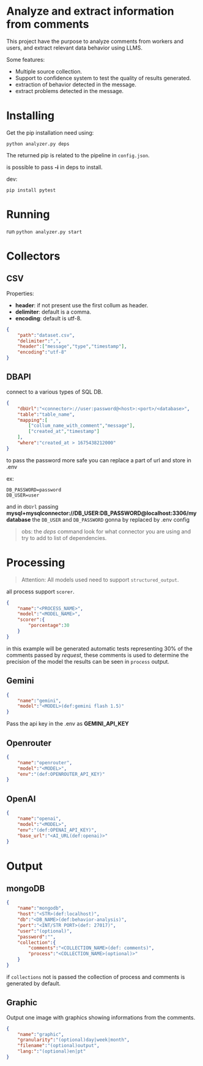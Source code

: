 # Analyze and extract information from comments

This project have the purpose to analyze comments from workers and users, and extract relevant data behavior using LLMS.

Some features:

* Multiple source collection.
* Support to confidence system to test the quality of results generated.
* extraction of behavior detected in the message.
* extract problems detected in the message.

# Installing

Get the pip installation need using:
```shell
python analyzer.py deps
```
The returned pip is related to the pipeline in `config.json`.

is possible to pass **-i** in deps to install.

dev:
```shell
pip install pytest
```

# Running

run `python analyzer.py start`

# Collectors
## CSV

Properties:
- **header**: if not present use the first collum as header.
- **delimiter**: default is a comma.
- **encoding**: default is utf-8.

```json
{
    "path":"dataset.csv",
    "delimiter":",",
    "header":["message","type","timestamp"],
    "encoding":"utf-8"
}
```
## DBAPI

connect to a various types of SQL DB.

```json
{
    "dbUrl":"<connector>://user:password@<host>:<port>/<database>",
    "table":"table_name",
    "mapping":[
        ["collum_name_with_comment","message"],
        ["created_at","timestamp"]
    ],
    "where":"created_at > 1675438212000"
}
```
to pass the password more safe you can replace a part of url and store in .env


ex:
```env
DB_PASSWORD=password
DB_USER=user 
```

and in `dbUrl` passing **mysql+mysqlconnector://DB_USER:DB_PASSWORD@localhost:3306/mydatabase**
the `DB_USER` and `DB_PASSWORD` gonna by replaced by .env config

>obs: the *deps* command look for what connector you are using and try to add to list of dependencies.

# Processing

> Attention: All models used need to support `structured_output`.

all process support `scorer`.
```json
{
    "name":"<PROCESS_NAME>",
    "model":"<MODEL_NAME>",
    "scorer":{
        "porcentage":30
    }
}
```

in this example will be generated automatic tests representing 30% of the comments passed by *request*, these comments is used to determine the precision of the model the results can be seen in `process` output.

## Gemini

```json
{
    "name":"gemini",
    "model":"<MODEL>(def:gemini flash 1.5)"
}
```
Pass the api key in the .env as **GEMINI_API_KEY**

## Openrouter
```json
{
    "name":"openrouter",
    "model":"<MODEL>",
    "env":"(def:OPENROUTER_API_KEY)"
}
```

## OpenAI

```json
{
    "name":"openai",
    "model":"<MODEL>",
    "env":"(def:OPENAI_API_KEY)",
    "base_url":"<AI_URL(def:openai)>"
}
```

# Output 

## mongoDB

```json
{
    "name":"mongodb",
    "host":"<STR>(def:localhost)",
    "db":"<DB_NAME>(def:behavior-analysis)",
    "port":"<INT/STR PORT>(def: 27017)",
    "user":"(optional)",
    "password":"",
    "collection":{
        "comments":"<COLLECTION_NAME>(def: comments)",
        "process":"<COLLECTION_NAME>(optional)>"
    }
}
```

if `collections` not is passed the collection of process and comments is generated by default.

## Graphic

Output one image with graphics showing informations from the comments.

```json
{
    "name":"graphic",
    "granularity":"(optional)day|week|month",
    "filename":"(optional)output",
    "lang:":"(optional)en|pt"
}
```